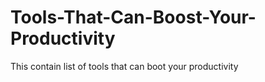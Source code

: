 # Tools-That-Can-Boost-Your-Productivity
This contain list of tools that can boot your productivity
